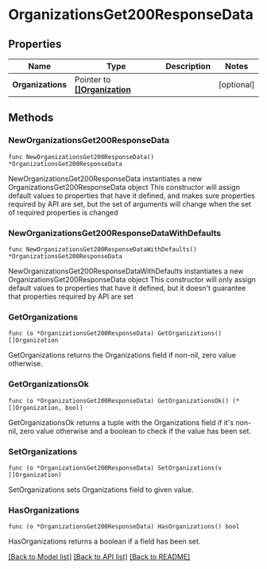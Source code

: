 # OrganizationsGet200ResponseData

## Properties

Name | Type | Description | Notes
------------ | ------------- | ------------- | -------------
**Organizations** | Pointer to [**[]Organization**](Organization.md) |  | [optional] 

## Methods

### NewOrganizationsGet200ResponseData

`func NewOrganizationsGet200ResponseData() *OrganizationsGet200ResponseData`

NewOrganizationsGet200ResponseData instantiates a new OrganizationsGet200ResponseData object
This constructor will assign default values to properties that have it defined,
and makes sure properties required by API are set, but the set of arguments
will change when the set of required properties is changed

### NewOrganizationsGet200ResponseDataWithDefaults

`func NewOrganizationsGet200ResponseDataWithDefaults() *OrganizationsGet200ResponseData`

NewOrganizationsGet200ResponseDataWithDefaults instantiates a new OrganizationsGet200ResponseData object
This constructor will only assign default values to properties that have it defined,
but it doesn't guarantee that properties required by API are set

### GetOrganizations

`func (o *OrganizationsGet200ResponseData) GetOrganizations() []Organization`

GetOrganizations returns the Organizations field if non-nil, zero value otherwise.

### GetOrganizationsOk

`func (o *OrganizationsGet200ResponseData) GetOrganizationsOk() (*[]Organization, bool)`

GetOrganizationsOk returns a tuple with the Organizations field if it's non-nil, zero value otherwise
and a boolean to check if the value has been set.

### SetOrganizations

`func (o *OrganizationsGet200ResponseData) SetOrganizations(v []Organization)`

SetOrganizations sets Organizations field to given value.

### HasOrganizations

`func (o *OrganizationsGet200ResponseData) HasOrganizations() bool`

HasOrganizations returns a boolean if a field has been set.


[[Back to Model list]](../README.md#documentation-for-models) [[Back to API list]](../README.md#documentation-for-api-endpoints) [[Back to README]](../README.md)


